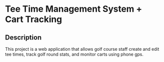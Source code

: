 # Tee Time Management System + Cart Tracking

## Description

This project is a web application that allows golf course staff create and edit tee times, track golf round stats, and monitor carts using phone gps.

